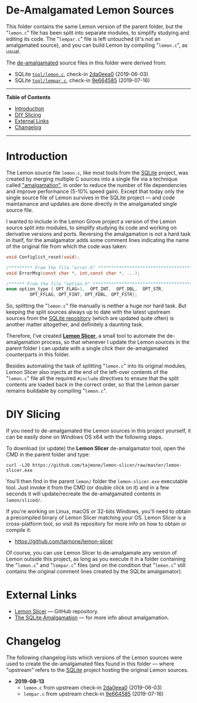 # De-Amalgamated Lemon Sources

This folder contains the same Lemon version of the parent folder, but the "`lemon.c`" file has been split into separate modules, to simplify studying and editing its code.
The "`lempar.c`" file is left untouched (it's not an amalgamated source), and you can build Lemon by compiling "`lemon.c`", as usual.

The [de-amalgamated] source files in this folder were derived from:

- SQLite [`tool/lemon.c`][us lemon.c], check-in [2da0eea0]  (2019-06-03)
- SQLite [`tool/lempar.c`][us lempar.c], check-in [9e664585]  (2019-07-16)


-----

**Table of Contents**

<!-- MarkdownTOC autolink="true" bracket="round" autoanchor="false" lowercase="only_ascii" uri_encoding="true" levels="1,2,3" -->

- [Introduction](#introduction)
- [DIY Slicing](#diy-slicing)
- [External Links](#external-links)
- [Changelog](#changelog)

<!-- /MarkdownTOC -->

-----

# Introduction

The Lemon source file `lemon.c`, like most tools from the [SQLite] project, was created by merging multiple C sources into a single file via a technique called ["amalgamation"], in order to reduce the number of file dependencies and improve performance (5-10% speed gain).
Except that today only the single source file of Lemon survives in the SQLite project — and code maintainance and updates are done directly in the amalgamated single source file.

I wanted to include in the Lemon Grove project a version of the Lemon source split into modules, to simplify studying its code and working on derivative versions and ports.
Reversing the amalgamation is not a hard task in itself, for the amalgamator adds some comment lines indicating the name of the original file from which the code was taken:

```c
void Configlist_reset(void);

/********* From the file "error.h" ***************************************/
void ErrorMsg(const char *, int,const char *, ...);

/****** From the file "option.h" ******************************************/
enum option_type { OPT_FLAG=1,  OPT_INT,  OPT_DBL,  OPT_STR,
         OPT_FFLAG, OPT_FINT, OPT_FDBL, OPT_FSTR};
```

So, splitting the "`lemon.c`" file manually is neither a huge nor hard task.
But keeping the split sources always up to date with the latest upstream sources from the [SQLite repository]  (which are updated quite often) is another matter altogether, and definitely a daunting task.

Therefore, I've created __[Lemon Slicer]__, a small tool to automate the de-amalgamation process, so that whenever I update the Lemon sources in the parent folder I can update with a single click their de-amalgamated counterparts in this folder.

Besides automating the task of splitting "`lemon.c`" into its original modules, Lemon Slicer also injects at the end of the left-over contents of the "`lemon.c`" file all the required `#include` directives to ensure that the split contents are loaded back in the correct order, so that the Lemon parser remains buildable by compiling "`lemon.c`".

# DIY Slicing

If you need to de-amalgamated the Lemon sources in this project yourself, it can be easily done on Windows OS x64 with the following steps.

To download (or update) the __Lemon Slicer__ de-amalgamator tool, open the CMD in the parent folder and type:

```
curl -LJO https://github.com/tajmone/lemon-slicer/raw/master/lemon-slicer.exe
```

You'll then find in the parent `lemon/` folder the `lemon-slicer.exe` executable tool.
Just invoke it from the CMD (or double click on it) and in a few seconds it will update/recreate the de-amalgamated contents in `lemon/sliced/`.

If you're working on Linux, macOS or 32-bits Windows, you'll need to obtain a precompiled binary of Lemon Slicer matching your OS.
Lemon Slicer is a cross-platform tool, so visit its repository for more info on how to obtain or compile it:

- https://github.com/tajmone/lemon-slicer

Of course, you can use Lemon Slicer to de-amalgamate any version of Lemon outside this project, as long as you execute it in a folder containing the "`lemon.c`" and "`lempar.c`" files (and on the condition that "`lemon.c`" still contains the original comment lines created by the SQLite amalgamator).

# External Links

- [Lemon Slicer] — GitHub repository.
- [The SQLite Amalgamation] — for more info about amalgamation.

# Changelog

The following changelog lists which versions of the Lemon sources were used to create the de-amalgamated files found in this folder — where "upstream" refers to the [SQLite] project hosting the original Lemon sources.


- **2019-08-13**
    + `lemon.c` from upstream check-in [2da0eea0]  (2019-06-03)
    + `lempar.c` from upstream check-in [9e664585]  (2019-07-16)

<!-----------------------------------------------------------------------------
                               REFERENCE LINKS
------------------------------------------------------------------------------>

[de-amalgamated]: https://www.sqlite.org/amalgamation.html "Learn about amalgamation in the SQLite project"
["amalgamation"]: https://www.sqlite.org/amalgamation.html "Learn about amalgamation in the SQLite project"
[Lemon Slicer]: https://github.com/tajmone/lemon-slicer "Visit the Lemon Slicer repository on GitHub"

<!-- SQLite -->

[SQLite]: http://www.sqlite.org/ "Visit SQLite website"
[SQLite repository]: https://sqlite.org/src/doc/trunk/README.md "Visit the SQLite source repository"
[The SQLite Amalgamation]: https://www.sqlite.org/amalgamation.html "Learn about amalgamation in the SQLite project"

<!-- upstream sources & check-ins -->

[us lemon.c]: https://www.sqlite.org/src/file/tool/lemon.c "View upstream source file"
[2da0eea0]: https://www.sqlite.org/src/info/2da0eea02d128c37 "View upstream check-in"


[us lempar.c]: https://www.sqlite.org/src/file/tool/lempar.c "View upstream source file"
[9e664585]: https://www.sqlite.org/src/info/9e66458592d40fbd "View upstream check-in"

<!-- EOF -->